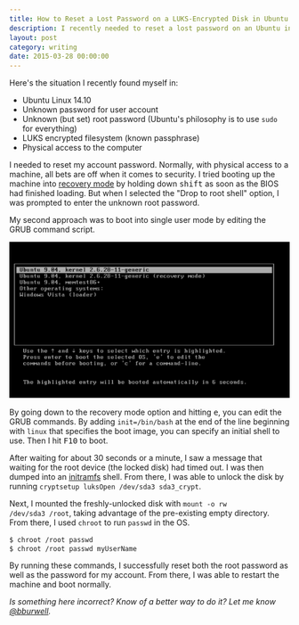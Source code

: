 ```yaml
---
title: How to Reset a Lost Password on a LUKS-Encrypted Disk in Ubuntu Linux
description: I recently needed to reset a lost password on an Ubuntu installation. But the LUKS encryption on the disk gave me some challenges. Here's what I did.
layout: post
category: writing
date: 2015-03-28 00:00:00
---
```


Here's the situation I recently found myself in:

* Ubuntu Linux 14.10
* Unknown password for user account
* Unknown (but set) root password (Ubuntu's philosophy is to use `sudo` for everything)
* LUKS encrypted filesystem (known passphrase)
* Physical access to the computer

<!--more-->

I needed to reset my account password. Normally, with physical access to a machine, all bets are off when it comes to security. I tried booting up the machine into [recovery mode](https://wiki.ubuntu.com/RecoveryMode) by holding down <kbd>shift</kbd> as soon as the BIOS had finished loading. But when I selected the "Drop to root shell" option, I was prompted to enter the unknown root password.

My second approach was to boot into single user mode by editing the GRUB command script.

<div class="text-center"><a href="/assets/images/ubuntu-grub.png"><img src="/assets/images/ubuntu-grub.png" alt="Ubuntu's GRUB menu"></a></div>

By going down to the recovery mode option and hitting <kbd>e</kbd>, you can edit the GRUB commands. By adding <code>init=/bin/bash</code> at the end of the line beginning with <code>linux</code> that specifies the boot image, you can specify an initial shell to use. Then I hit <kbd>F10</kbd> to boot.

After waiting for about 30 seconds or a minute, I saw a message that waiting for the root device (the locked disk) had timed out. I was then dumped into an [initramfs](https://wiki.ubuntu.com/Initramfs) shell. From there, I was able to unlock the disk by running <code>cryptsetup luksOpen /dev/sda3 sda3_crypt</code>.

Next, I mounted the freshly-unlocked disk with <code>mount -o rw /dev/sda3 /root</code>, taking advantage of the pre-existing empty directory. From there, I used <code>chroot</code> to run <code>passwd</code> in the OS.

    $ chroot /root passwd
    $ chroot /root passwd myUserName

By running these commands, I successfully reset both the root password as well as the password for my account. From there, I was able to restart the machine and boot normally.

*Is something here incorrect? Know of a better way to do it? Let me know [@bburwell](https://twitter.com/bburwell).*
